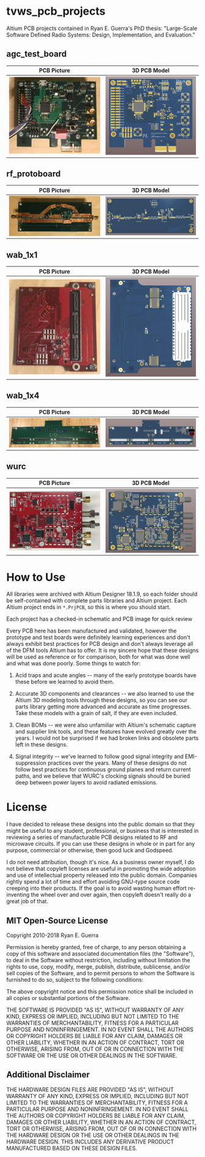 # tvws_pcb_projects
Altium PCB projects contained in Ryan E. Guerra's PhD thesis:  "Large-Scale Software Defined Radio Systems: Design, Implementation, and Evaluation."

## agc_test_board

PCB Picture | 3D PCB Model
:-------------------------:|:-------------------------:
<img src="/agc_test_board/agc_calibration_board.jpg" width="300"> | <img src="/agc_test_board/agc_calibration_board_model.png" width="300">

## rf_protoboard

PCB Picture | 3D PCB Model
:-------------------------:|:-------------------------:
<img src="/rf_protoboard/rf_protoboard.jpg" width="300"> | <img src="/rf_protoboard/rf_protoboard_model.png" width="300">

## wab_1x1

PCB Picture | 3D PCB Model
:-------------------------:|:-------------------------:
<img src="/wab_1x1/WAB-1x1-C.jpg" width="300"> | <img src="/wab_1x1/WAB-1x1-C_model.PNG" width="300">

## wab_1x4

PCB Picture | 3D PCB Model
:-------------------------:|:-------------------------:
<img src="/wab_1x4/WAB-1x4-A.jpg" width="300"> | <img src="/wab_1x4/WAB-1x4-A_model.png" width="300">

## wurc

PCB Picture | 3D PCB Model
:-------------------------:|:-------------------------:
<img src="/wurc_d/WURC-D.jpg" width="300"> | <img src="/wurc_d/WURC-D_model.png" width="300">

# How to Use

All libraries were archived with Altium Designer 18.1.9, so each folder should be self-contained with complete parts libraries and Altium project. Each Altium project ends in `*.PrjPCB`, so this is where you should start.

Each project has a checked-in schematic and PCB image for quick review

Every PCB here has been manufactured and validated, however the prototype and test boards were definitely learning experiences and don't always exhibit best practices for PCB design and don't always leverage all of the DFM tools Altium has to offer. It is my sincere hope that these designs will be used as reference or for comparison, both for what was done well and what was done poorly. Some things to watch for:

1. Acid traps and acute angles -- many of the early prototype boards have these before we learned to avoid them.

1. Accurate 3D components and clearances -- we also learned to use the Altium 3D modeling tools through these designs, so you can see our parts library getting more advanced and accurate as time progresses. Take these models with a grain of salt, if they are even included.

1. Clean BOMs -- we were also unfamiliar with Altium's schematic capture and supplier link tools, and these features have evolved greatly over the years. I would not be surprised if we had broken links and obsolete parts left in these designs.

1. Signal integrity -- we've learned to follow good signal integrity and EMI-suppression practices over the years. Many of these designs do not follow best practices for continuous ground planes and return current paths, and we believe that WURC's clocking signals should be buried deep between power layers to avoid radiated emissions.

# License

I have decided to release these designs into the public domain so that they might be useful to any student, professional, or business that is interested in reviewing a series of manufacturable PCB designs related to RF and microwave circuits. If you can use these designs in whole or in part for any purpose, commercial or otherwise, then good luck and Godspeed.

I do not need attribution, though it's nice. As a business owner myself, I do not believe that copyleft licenses are useful in promoting the wide adoption and use of intellectual property released into the public domain. Companies rightly spend a lot of time and effort avoiding GNU-type source code creeping into their products. If the goal is to avoid wasting human effort re-inventing the wheel over and over again, then copyleft doesn't really do a great job of that.

## MIT Open-Source License

Copyright 2010-2018 Ryan E. Guerra

Permission is hereby granted, free of charge, to any person obtaining a copy of this software and associated documentation files (the "Software"), to deal in the Software without restriction, including without limitation the rights to use, copy, modify, merge, publish, distribute, sublicense, and/or sell copies of the Software, and to permit persons to whom the Software is furnished to do so, subject to the following conditions:

The above copyright notice and this permission notice shall be included in all copies or substantial portions of the Software.

THE SOFTWARE IS PROVIDED "AS IS", WITHOUT WARRANTY OF ANY KIND, EXPRESS OR IMPLIED, INCLUDING BUT NOT LIMITED TO THE WARRANTIES OF MERCHANTABILITY, FITNESS FOR A PARTICULAR PURPOSE AND NONINFRINGEMENT. IN NO EVENT SHALL THE AUTHORS OR COPYRIGHT HOLDERS BE LIABLE FOR ANY CLAIM, DAMAGES OR OTHER LIABILITY, WHETHER IN AN ACTION OF CONTRACT, TORT OR OTHERWISE, ARISING FROM, OUT OF OR IN CONNECTION WITH THE SOFTWARE OR THE USE OR OTHER DEALINGS IN THE SOFTWARE.

## Additional Disclaimer

THE HARDWARE DESIGN FILES ARE PROVIDED "AS IS", WITHOUT WARRANTY OF ANY KIND, EXPRESS OR IMPLIED, INCLUDING BUT NOT LIMITED TO THE WARRANTIES OF MERCHANTABILITY, FITNESS FOR A PARTICULAR PURPOSE AND NONINFRINGEMENT. IN NO EVENT SHALL THE AUTHORS OR COPYRIGHT HOLDERS BE LIABLE FOR ANY CLAIM, DAMAGES OR OTHER LIABILITY, WHETHER IN AN ACTION OF CONTRACT, TORT OR OTHERWISE, ARISING FROM, OUT OF OR IN CONNECTION WITH THE HARDWARE DESIGN OR THE USE OR OTHER DEALINGS IN THE HARDWARE DESIGN. THIS INCLUDES ANY DERIVATIVE PRODUCT MANUFACTURED BASED ON THESE DESIGN FILES.




